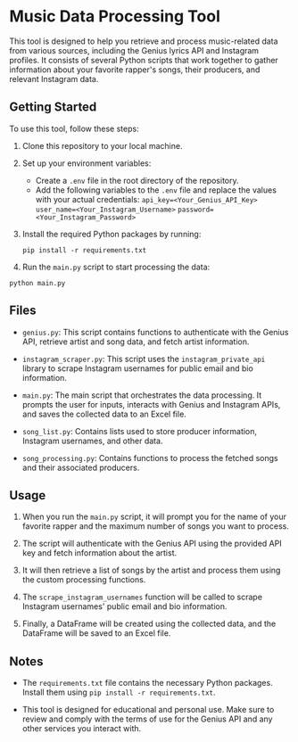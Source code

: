 # Music Data Processing Tool

This tool is designed to help you retrieve and process music-related data from various sources, including the Genius lyrics API and Instagram profiles. It consists of several Python scripts that work together to gather information about your favorite rapper's songs, their producers, and relevant Instagram data.

## Getting Started

To use this tool, follow these steps:

1. Clone this repository to your local machine.

2. Set up your environment variables:
   - Create a `.env` file in the root directory of the repository.
   - Add the following variables to the `.env` file and replace the values with your actual credentials:
        `api_key=<Your_Genius_API_Key>`
        `user_name=<Your_Instagram_Username>`
        `password=<Your_Instagram_Password>`

3. Install the required Python packages by running:

    `pip install -r requirements.txt`


4. Run the `main.py` script to start processing the data:

`python main.py`


## Files

- `genius.py`: This script contains functions to authenticate with the Genius API, retrieve artist and song data, and fetch artist information.

- `instagram_scraper.py`: This script uses the `instagram_private_api` library to scrape Instagram usernames for public email and bio information.

- `main.py`: The main script that orchestrates the data processing. It prompts the user for inputs, interacts with Genius and Instagram APIs, and saves the collected data to an Excel file.

- `song_list.py`: Contains lists used to store producer information, Instagram usernames, and other data.

- `song_processing.py`: Contains functions to process the fetched songs and their associated producers.

## Usage

1. When you run the `main.py` script, it will prompt you for the name of your favorite rapper and the maximum number of songs you want to process.

2. The script will authenticate with the Genius API using the provided API key and fetch information about the artist.

3. It will then retrieve a list of songs by the artist and process them using the custom processing functions.

4. The `scrape_instagram_usernames` function will be called to scrape Instagram usernames' public email and bio information.

5. Finally, a DataFrame will be created using the collected data, and the DataFrame will be saved to an Excel file.

## Notes

- The `requirements.txt` file contains the necessary Python packages. Install them using `pip install -r requirements.txt`.

- This tool is designed for educational and personal use. Make sure to review and comply with the terms of use for the Genius API and any other services you interact with.
